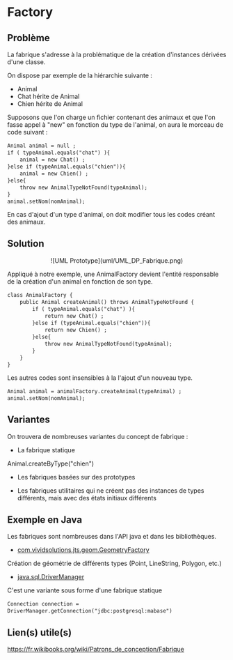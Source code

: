 
# Factory

## Problème

La fabrique s'adresse à la problématique de la création d'instances dérivées d'une classe.

On dispose par exemple de la hiérarchie suivante :

* Animal
* Chat hérite de Animal
* Chien hérite de Animal

Supposons que l'on charge un fichier contenant des animaux et que l'on fasse appel à "new" en fonction du type de l'animal, on aura le morceau de code suivant :

```
Animal animal = null ;
if ( typeAnimal.equals("chat") ){
    animal = new Chat() ;
}else if (typeAnimal.equals("chien")){
    animal = new Chien() ;
}else{
    throw new AnimalTypeNotFound(typeAnimal);
}
animal.setNom(nomAnimal);
```

En cas d'ajout d'un type d'animal, on doit modifier tous les codes créant des animaux.


## Solution

<div style="text-align: center">
![UML Prototype](uml/UML_DP_Fabrique.png)
</div>

Appliqué à notre exemple, une AnimalFactory devient l'entité responsable de
la création d'un animal en fonction de son type.


```
class AnimalFactory {
    public Animal createAnimal() throws AnimalTypeNotFound {
        if ( typeAnimal.equals("chat") ){
            return new Chat() ;
        }else if (typeAnimal.equals("chien")){
            return new Chien() ;
        }else{
            throw new AnimalTypeNotFound(typeAnimal);
        }
    }
}
```

Les autres codes sont insensibles à la l'ajout d'un nouveau type.

```
Animal animal = animalFactory.createAnimal(typeAnimal) ;
animal.setNom(nomAnimal);
```

## Variantes

On trouvera de nombreuses variantes du concept de fabrique :

* La fabrique statique

Animal.createByType("chien")

* Les fabriques basées sur des prototypes

* Les fabriques utilitaires qui ne créent pas des instances de types différents, mais avec des états initiaux différents


## Exemple en Java

Les fabriques sont nombreuses dans l'API java et dans les bibliothèques.

* [com.vividsolutions.jts.geom.GeometryFactory](http://www.vividsolutions.com/jts/javadoc/com/vividsolutions/jts/geom/GeometryFactory.html)

Création de géométrie de différents types (Point, LineString, Polygon, etc.)

* [java.sql.DriverManager](https://docs.oracle.com/javase/7/docs/api/java/sql/DriverManager.html)

C'est une variante sous forme d'une fabrique statique

```
Connection connection = DriverManager.getConnection("jdbc:postgresql:mabase")
```

## Lien(s) utile(s)

https://fr.wikibooks.org/wiki/Patrons_de_conception/Fabrique
